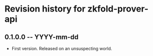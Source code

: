 # Revision history for zkfold-prover-api

## 0.1.0.0 -- YYYY-mm-dd

* First version. Released on an unsuspecting world.
